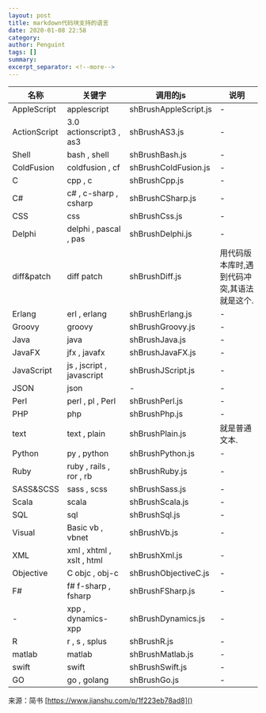 ```yaml
---
layout: post
title: markdown代码块支持的语言
date: 2020-01-08 22:58
category: 
author: Penguint
tags: []
summary: 
excerpt_separator: <!--more-->
---
```

<!--more-->

| 名称         | 关键字                    | 调用的js              | 说明                                        |
| ------------ | ------------------------- | --------------------- | ------------------------------------------- |
| AppleScript  | applescript               | shBrushAppleScript.js | -                                           |
| ActionScript | 3.0 actionscript3 , as3   | shBrushAS3.js         | -                                           |
| Shell        | bash , shell              | shBrushBash.js        | -                                           |
| ColdFusion   | coldfusion , cf           | shBrushColdFusion.js  | -                                           |
| C            | cpp , c                   | shBrushCpp.js         | -                                           |
| C#           | c# , c-sharp , csharp     | shBrushCSharp.js      | -                                           |
| CSS          | css                       | shBrushCss.js         | -                                           |
| Delphi       | delphi , pascal , pas     | shBrushDelphi.js      | -                                           |
| diff&patch   | diff patch                | shBrushDiff.js        | 用代码版本库时,遇到代码冲突,其语法就是这个. |
| Erlang       | erl , erlang              | shBrushErlang.js      | -                                           |
| Groovy       | groovy                    | shBrushGroovy.js      | -                                           |
| Java         | java                      | shBrushJava.js        | -                                           |
| JavaFX       | jfx , javafx              | shBrushJavaFX.js      | -                                           |
| JavaScript   | js , jscript , javascript | shBrushJScript.js     | -                                           |
| JSON         | json                      | -                     | -                                           |
| Perl         | perl , pl , Perl          | shBrushPerl.js        | -                                           |
| PHP          | php                       | shBrushPhp.js         | -                                           |
| text         | text , plain              | shBrushPlain.js       | 就是普通文本.                               |
| Python       | py , python               | shBrushPython.js      | -                                           |
| Ruby         | ruby , rails , ror , rb   | shBrushRuby.js        | -                                           |
| SASS&SCSS    | sass , scss               | shBrushSass.js        | -                                           |
| Scala        | scala                     | shBrushScala.js       | -                                           |
| SQL          | sql                       | shBrushSql.js         | -                                           |
| Visual       | Basic vb , vbnet          | shBrushVb.js          | -                                           |
| XML          | xml , xhtml , xslt , html | shBrushXml.js         | -                                           |
| Objective    | C objc , obj-c            | shBrushObjectiveC.js  | -                                           |
| F#           | f# f-sharp , fsharp       | shBrushFSharp.js      | -                                           |
| -            | xpp , dynamics-xpp        | shBrushDynamics.js    | -                                           |
| R            | r , s , splus             | shBrushR.js           | -                                           |
| matlab       | matlab                    | shBrushMatlab.js      | -                                           |
| swift        | swift                     | shBrushSwift.js       | -                                           |
| GO           | go , golang               | shBrushGo.js          | -                                           |


来源：简书 [https://www.jianshu.com/p/1f223eb78ad8]()